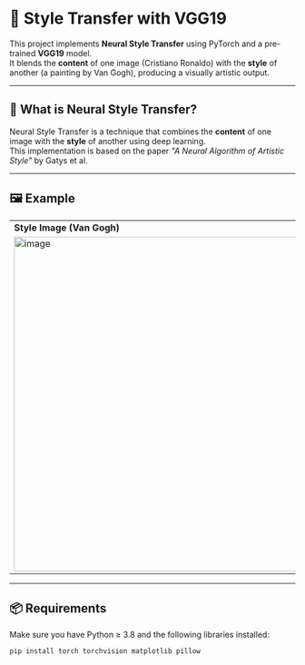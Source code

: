 # 🎨 Style Transfer with VGG19

This project implements **Neural Style Transfer** using PyTorch and a pre-trained **VGG19** model.  
It blends the **content** of one image (Cristiano Ronaldo) with the **style** of another (a painting by Van Gogh), producing a visually artistic output.

---

## 🧠 What is Neural Style Transfer?

Neural Style Transfer is a technique that combines the **content** of one image with the **style** of another using deep learning.  
This implementation is based on the paper *"A Neural Algorithm of Artistic Style"* by Gatys et al.

---

## 🖼️ Example

<table>
  <tr>
    <td><strong>Style Image (Van Gogh)</strong></td>
    <td><strong>Content Image (Cristiano Ronaldo)</strong></td>
    <td><strong>Output Image</strong></td>
  </tr>
  <tr>
    <td><img width="1070" height="590" alt="image" src="https://github.com/user-attachments/assets/86e064fe-815d-4716-85f9-628c10d73fa3" />
</td>
    <td><img width="1070" height="590" alt="image" src="https://github.com/user-attachments/assets/47ae19ae-0aba-4104-90b3-81bb9b21712f" />
</td>
    <td><img width="425" height="435" alt="image" src="https://github.com/user-attachments/assets/2130d8f2-f620-4cc2-8243-4e4530bf3b19" />
</td>
  </tr>
</table>

---

## 📦 Requirements

Make sure you have Python ≥ 3.8 and the following libraries installed:

```bash
pip install torch torchvision matplotlib pillow
